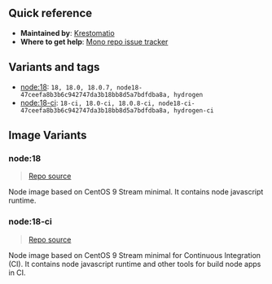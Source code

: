 ## Quick reference
- **Maintained by**:
[Krestomatio](https://krestomatio.com)
- **Where to get help**:
[Mono repo issue tracker](https://github.com/krestomatio/container_builder/issues)

## Variants and tags
- [node:18](#node18): `18, 18.0, 18.0.7, node18-47ceefa8b3b6c942747da3b18bb8d5a7bdfdba8a, hydrogen`
- [node:18-ci](#node18-ci): `18-ci, 18.0-ci, 18.0.8-ci, node18-ci-47ceefa8b3b6c942747da3b18bb8d5a7bdfdba8a, hydrogen-ci`


## Image Variants
### node:18
> [Repo source](https://github.com/krestomatio/container_builder/tree/master/node/node18)

Node image based on CentOS 9 Stream minimal. It contains node javascript runtime.

### node:18-ci
> [Repo source](https://github.com/krestomatio/container_builder/tree/master/node/node18-ci)

Node image based on CentOS 9 Stream minimal for Continuous Integration (CI). It contains node javascript runtime and other tools for build node apps in CI.
